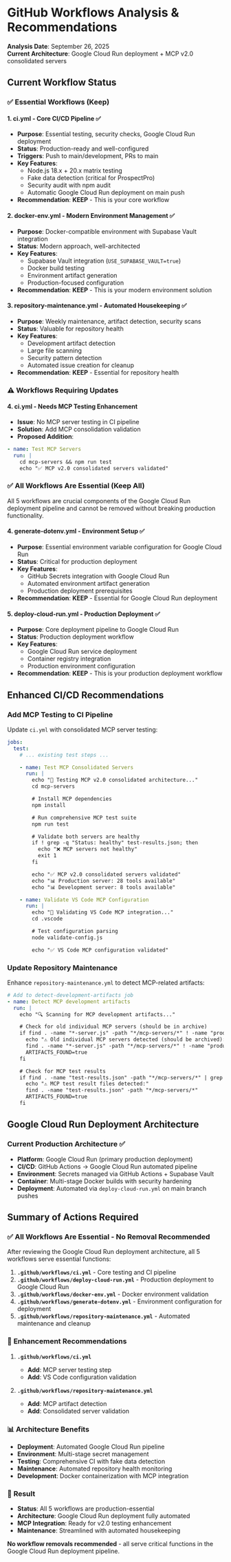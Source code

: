 # GitHub Workflows Analysis & Recommendations

**Analysis Date**: September 26, 2025  
**Current Architecture**: Google Cloud Run deployment + MCP v2.0 consolidated servers

## Current Workflow Status

### ✅ **Essential Workflows (Keep)**

#### 1. **ci.yml** - Core CI/CD Pipeline ✅

- **Purpose**: Essential testing, security checks, Google Cloud Run deployment
- **Status**: Production-ready and well-configured
- **Triggers**: Push to main/development, PRs to main
- **Key Features**:
  - Node.js 18.x + 20.x matrix testing
  - Fake data detection (critical for ProspectPro)
  - Security audit with npm audit
  - Automatic Google Cloud Run deployment on main push
- **Recommendation**: **KEEP** - This is your core workflow

#### 2. **docker-env.yml** - Modern Environment Management ✅

- **Purpose**: Docker-compatible environment with Supabase Vault integration
- **Status**: Modern approach, well-architected
- **Key Features**:
  - Supabase Vault integration (`USE_SUPABASE_VAULT=true`)
  - Docker build testing
  - Environment artifact generation
  - Production-focused configuration
- **Recommendation**: **KEEP** - This is your modern environment solution

#### 3. **repository-maintenance.yml** - Automated Housekeeping ✅

- **Purpose**: Weekly maintenance, artifact detection, security scans
- **Status**: Valuable for repository health
- **Key Features**:
  - Development artifact detection
  - Large file scanning
  - Security pattern detection
  - Automated issue creation for cleanup
- **Recommendation**: **KEEP** - Essential for repository health

### ⚠️ **Workflows Requiring Updates**

#### 4. **ci.yml** - Needs MCP Testing Enhancement

- **Issue**: No MCP server testing in CI pipeline
- **Solution**: Add MCP consolidation validation
- **Proposed Addition**:

```yaml
- name: Test MCP Servers
  run: |
    cd mcp-servers && npm run test
    echo "✅ MCP v2.0 consolidated servers validated"
```

### ✅ **All Workflows Are Essential (Keep All)**

All 5 workflows are crucial components of the Google Cloud Run deployment pipeline and cannot be removed without breaking production functionality.

#### 4. **generate-dotenv.yml** - Environment Setup ✅

- **Purpose**: Essential environment variable configuration for Google Cloud Run
- **Status**: Critical for production deployment
- **Key Features**:
  - GitHub Secrets integration with Google Cloud Run
  - Automated environment artifact generation
  - Production deployment prerequisites
- **Recommendation**: **KEEP** - Essential for Google Cloud Run deployment

#### 5. **deploy-cloud-run.yml** - Production Deployment ✅

- **Purpose**: Core deployment pipeline to Google Cloud Run
- **Status**: Production deployment workflow
- **Key Features**:
  - Google Cloud Run service deployment
  - Container registry integration
  - Production environment configuration
- **Recommendation**: **KEEP** - This is your production deployment workflow

## Enhanced CI/CD Recommendations

### Add MCP Testing to CI Pipeline

Update `ci.yml` with consolidated MCP server testing:

```yaml
jobs:
  test:
    # ... existing test steps ...

    - name: Test MCP Consolidated Servers
      run: |
        echo "🧪 Testing MCP v2.0 consolidated architecture..."
        cd mcp-servers

        # Install MCP dependencies
        npm install

        # Run comprehensive MCP test suite
        npm run test

        # Validate both servers are healthy
        if ! grep -q "Status: healthy" test-results.json; then
          echo "❌ MCP servers not healthy"
          exit 1
        fi

        echo "✅ MCP v2.0 consolidated servers validated"
        echo "📊 Production server: 28 tools available"
        echo "📊 Development server: 8 tools available"

    - name: Validate VS Code MCP Configuration
      run: |
        echo "🔧 Validating VS Code MCP integration..."
        cd .vscode

        # Test configuration parsing
        node validate-config.js

        echo "✅ VS Code MCP configuration validated"
```

### Update Repository Maintenance

Enhance `repository-maintenance.yml` to detect MCP-related artifacts:

```yaml
# Add to detect-development-artifacts job
- name: Detect MCP development artifacts
  run: |
    echo "🔍 Scanning for MCP development artifacts..."

    # Check for old individual MCP servers (should be in archive)
    if find . -name "*-server.js" -path "*/mcp-servers/*" ! -name "production-server.js" ! -name "development-server.js" | grep -q .; then
      echo "⚠️ Old individual MCP servers detected (should be archived):"
      find . -name "*-server.js" -path "*/mcp-servers/*" ! -name "production-server.js" ! -name "development-server.js"
      ARTIFACTS_FOUND=true
    fi

    # Check for MCP test results
    if find . -name "test-results.json" -path "*/mcp-servers/*" | grep -q .; then
      echo "⚠️ MCP test result files detected:"
      find . -name "test-results.json" -path "*/mcp-servers/*"
      ARTIFACTS_FOUND=true
    fi
```

## Google Cloud Run Deployment Architecture

### Current Production Architecture ✅

- **Platform**: Google Cloud Run (primary production deployment)
- **CI/CD**: GitHub Actions → Google Cloud Run automated pipeline
- **Environment**: Secrets managed via GitHub Actions + Supabase Vault
- **Container**: Multi-stage Docker builds with security hardening
- **Deployment**: Automated via `deploy-cloud-run.yml` on main branch pushes

## Summary of Actions Required

### ✅ **All Workflows Are Essential - No Removal Recommended**

After reviewing the Google Cloud Run deployment architecture, all 5 workflows serve essential functions:

1. **`.github/workflows/ci.yml`** - Core testing and CI pipeline
2. **`.github/workflows/deploy-cloud-run.yml`** - Production deployment to Google Cloud Run
3. **`.github/workflows/docker-env.yml`** - Docker environment validation
4. **`.github/workflows/generate-dotenv.yml`** - Environment configuration for deployment
5. **`.github/workflows/repository-maintenance.yml`** - Automated maintenance and cleanup

### 🔄 **Enhancement Recommendations**

1. **`.github/workflows/ci.yml`**

   - **Add**: MCP server testing step
   - **Add**: VS Code configuration validation

2. **`.github/workflows/repository-maintenance.yml`**
   - **Add**: MCP artifact detection
   - **Add**: Consolidated server validation

### 📊 **Architecture Benefits**

- **Deployment**: Automated Google Cloud Run pipeline
- **Environment**: Multi-stage secret management
- **Testing**: Comprehensive CI with fake data detection
- **Maintenance**: Automated repository health monitoring
- **Development**: Docker containerization with MCP integration

### 🎯 **Result**

- **Status**: All 5 workflows are production-essential
- **Architecture**: Google Cloud Run deployment fully automated
- **MCP Integration**: Ready for v2.0 testing enhancement
- **Maintenance**: Streamlined with automated housekeeping

**No workflow removals recommended** - all serve critical functions in the Google Cloud Run deployment pipeline.
